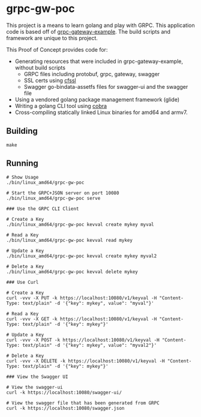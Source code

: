 # grpc-gw-poc

This project is a means to learn golang and play with GRPC.  This
application code is based off of
[grpc-gateway-example](https://github.com/philips/grpc-gateway-example).
The build scripts and framework are unique to this project.

This Proof of Concept provides code for:
* Generating resources that were included in grpc-gateway-example, without build scripts
  * GRPC files including protobuf, grpc, gateway, swagger
  * SSL certs using [cfssl](https://github.com/cloudflare/cfssl)
  * Swagger go-bindata-assetfs files for swagger-ui and the swagger file
* Using a vendored golang package management framework (glide)
* Writing a golang CLI tool using [cobra](https://github.com/spf13/cobra)
* Cross-compiling statically linked Linux binaries for amd64 and armv7.

## Building

```
make
```

## Running

```
# Show Usage
./bin/linux_amd64/grpc-gw-poc

# Start the GRPC+JSON server on port 10080
./bin/linux_amd64/grpc-gw-poc serve

### Use the GRPC CLI Client

# Create a Key
./bin/linux_amd64/grpc-gw-poc kevval create mykey myval

# Read a Key
./bin/linux_amd64/grpc-gw-poc kevval read mykey

# Update a Key
./bin/linux_amd64/grpc-gw-poc kevval create mykey myval2

# Delete a Key
./bin/linux_amd64/grpc-gw-poc kevval delete mykey

### Use Curl

# Create a Key
curl -vvv -X PUT -k https://localhost:10080/v1/keyval -H "Content-Type: text/plain" -d '{"key": mykey", value": "myval"}'

# Read a Key
curl -vvv -X GET -k https://localhost:10080/v1/keyval -H "Content-Type: text/plain" -d '{"key": mykey"}'

# Update a Key
curl -vvv -X POST -k https://localhost:10080/v1/keyval -H "Content-Type: text/plain" -d '{"key": mykey", value": "myval2"}'

# Delete a Key
curl -vvv -X DELETE -k https://localhost:10080/v1/keyval -H "Content-Type: text/plain" -d '{"key": mykey"}'

### View the Swagger UI

# View the swagger-ui
curl -k https://localhost:10080/swagger-ui/

# View the swagger file that has been generated from GRPC
curl -k https://localhost:10080/swagger.json
```
